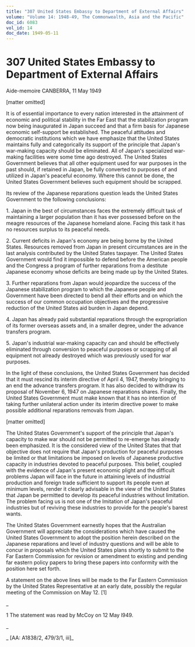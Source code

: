 ```yaml
---
title: "307 United States Embassy to Department of External Affairs"
volume: "Volume 14: 1948-49, The Commonwealth, Asia and the Pacific"
doc_id: 6083
vol_id: 14
doc_date: 1949-05-11
---
```


# 307 United States Embassy to Department of External Affairs

Aide-memoire CANBERRA, 11 May 1949

[matter omitted]

It is of essential importance to every nation interested in the attainment of economic and political stability in the Far East that the stabilization program now being inaugurated in Japan succeed and that a firm basis for Japanese economic self-support be established. The peaceful attitudes and democratic institutions which we have emphasize that the United States maintains fully and categorically its support of the principle that Japan's war-making capacity should be eliminated. All of Japan's specialized war- making facilities were some time ago destroyed. The United States Government believes that all other equipment used for war purposes in the past should, if retained in Japan, be fully converted to purposes of and utilized in Japan's peaceful economy. Where this cannot be done, the United States Government believes such equipment should be scrapped.

Its review of the Japanese reparations question leads the United States Government to the following conclusions:

1\. Japan in the best of circumstances faces the extremely difficult task of maintaining a larger population than it has ever possessed before on the meagre resources of the Japanese homeland alone. Facing this task it has no resources surplus to its peaceful needs.

2\. Current deficits in Japan's economy are being borne by the United States. Resources removed from Japan in present circumstances are in the last analysis contributed by the United States taxpayer. The United States Government would find it impossible to defend before the American people and the Congress a program of further reparations from a destitute Japanese economy whose deficits are being made up by the United States.

3\. Further reparations from Japan would jeopardize the success of the Japanese stabilization program to which the Japanese people and Government have been directed to bend all their efforts and on which the success of our common occupation objectives and the progressive reduction of the United States aid burden in Japan depend.

4\. Japan has already paid substantial reparations through the expropriation of its former overseas assets and, in a smaller degree, under the advance transfers program.

5\. Japan's industrial war-making capacity can and should be effectively eliminated through conversion to peaceful purposes or scrapping of all equipment not already destroyed which was previously used for war purposes.

In the light of these conclusions, the United States Government has decided that it must rescind its interim directive of April 4, 1947, thereby bringing to an end the advance transfers program. It has also decided to withdraw its proposal of November 6, 1947 on Japanese reparations shares. Finally, the United States Government must make known that it has no intention of taking further unilateral action under its interim directive power to make possible additional reparations removals from Japan.

[matter omitted]

The United States Government's support of the principle that Japan's capacity to make war should not be permitted to re-emerge has already been emphasized. It is the considered view of the United States that that objective does not require that Japan's production for peaceful purposes be limited or that limitations be imposed on levels of Japanese productive capacity in industries devoted to peaceful purposes. This belief, coupled with the evidence of Japan's present economic plight and the difficult problems Japan will face in the future in attaining levels of industrial production and foreign trade sufficient to support its people even at minimum levels, render it clearly advisable in the view of the United States that Japan be permitted to develop its peaceful industries without limitation. The problem facing us is not one of the Imitation of Japan's peaceful industries but of reviving these industries to provide for the people's barest wants.

The United States Government earnestly hopes that the Australian Government will appreciate the considerations which have caused the United States Government to adopt the position herein described on the Japanese reparations and level of industry questions and will be able to concur in proposals which the United States plans shortly to submit to the Far Eastern Commission for revision or amendment to existing and pending far eastern policy papers to bring these papers into conformity with the position here set forth.

A statement on the above lines will be made to the Far Eastern Commission by the United States Representative at an early date, possibly the regular meeting of the Commission on May 12. [1]

_

1 The statement was read by McCoy on 12 May l949.

_

_ [AA: A1838/2, 479/3/1, iii]_
